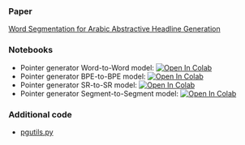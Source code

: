 ### Paper
[Word Segmentation for Arabic Abstractive Headline Generation](https://ieeexplore.ieee.org/document/9476926)

### Notebooks
- Pointer generator Word-to-Word model: [![Open In Colab](https://colab.research.google.com/assets/colab-badge.svg)](https://colab.research.google.com/drive/1nBNk7HW1jr8r964NUQHo7en1slE0kY_o?usp=sharing)
- Pointer generator BPE-to-BPE model: [![Open In Colab](https://colab.research.google.com/assets/colab-badge.svg)](https://colab.research.google.com/drive/180eWHmBpWFIqFvMMTCuqtD9Ua03iAVe1?usp=sharing)
- Pointer generator SR-to-SR model: [![Open In Colab](https://colab.research.google.com/assets/colab-badge.svg)](https://colab.research.google.com/drive/181RTu9EMhDEPPphZ3MI24sEbnZxtyWVw?usp=sharing)
- Pointer generator Segment-to-Segment model: [![Open In Colab](https://colab.research.google.com/assets/colab-badge.svg)](https://colab.research.google.com/drive/12PCGqX8-wtwFXwdeTlM4ZDWr8K1bqcbC?usp=sharing)

### Additional code
- [pgutils.py](https://github.com/yaserabdelaziz/pgutils/blob/main/pgutils.py)
